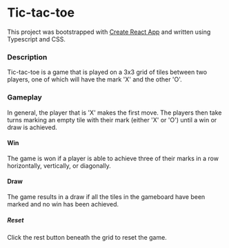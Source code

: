 # Tic-tac-toe 
This project was bootstrapped with [Create React App](https://github.com/facebook/create-react-app) and written using Typescript and CSS.

### Description
Tic-tac-toe is a game that is played on a 3x3 grid of tiles between two players, one of which will have the mark 'X' and the other 'O'. 

### Gameplay
In general, the player that is 'X' makes the first move. 
The players then take turns marking an empty tile with their mark (either 'X' or 'O') until a win or draw is achieved. 

#### Win
The game is won if a player is able to achieve three of their marks in a row horizontally, vertically, or diagonally.

#### Draw
The game results in a draw if all the tiles in the gameboard have been marked and no win has been achieved.

##### Reset
Click the rest button beneath the grid to reset the game.



